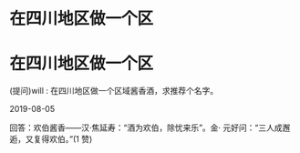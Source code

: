 # 在四川地区做一个区

# 在四川地区做一个区

(提问)will : 在四川地区做一个区域酱香酒，求推荐个名字。

2019-08-05

回答：欢伯酱香——汉·焦延寿：“酒为欢伯，除忧来乐”。金· 元好问：“三人成邂逅，又复得欢伯。”(1 赞)